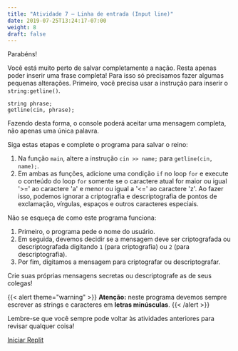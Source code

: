 ```yaml
---
title: "Atividade 7 – Linha de entrada (Input line)"
date: 2019-07-25T13:24:17-07:00
weight: 8
draft: false
---
```


Parabéns!

Você está muito perto de salvar completamente a nação. Resta apenas poder inserir uma frase completa! Para isso só precisamos fazer algumas pequenas alterações. Primeiro, você precisa usar a instrução para inserir o `string:getline()`.
```
string phrase;
getline(cin, phrase);
```
Fazendo desta forma, o console poderá aceitar uma mensagem completa, não apenas uma única palavra.

Siga estas etapas e complete o programa para salvar o reino:

1. Na função `main`, altere a instrução `cin >> name;` para `getline(cin, name);`.
2. Em ambas as funções, adicione uma condição `if` no loop `for` e execute o conteúdo do loop `for` somente se o caractere atual for maior ou igual '>=' ao caractere 'a' e menor ou igual a '<=' ao caractere 'z'. Ao fazer isso, podemos ignorar a criptografia e descriptografia de pontos de exclamação, vírgulas, espaços e outros caracteres especiais.

Não se esqueça de como este programa funciona:
1. Primeiro, o programa pede o nome do usuário.
2. Em seguida, devemos decidir se a mensagem deve ser criptografada ou descriptografada digitando `1` (para criptografia) ou `2` (para descriptografia).
2. Por fim, digitamos a mensagem para criptografar ou descriptografar.

Crie suas próprias mensagens secretas ou descriptografe as de seus colegas!

{{< alert theme="warning" >}} **Atenção:** neste programa devemos sempre escrever as strings e caracteres em **letras minúsculas**. {{< /alert >}}

Lembre-se que você sempre pode voltar às atividades anteriores para revisar qualquer coisa!

<a class="my-2 mx-4 btn btn-info" href="https://replit.com/@nuevofoundation/activity-7-english" target="_blank">Iniciar Replit</a>
